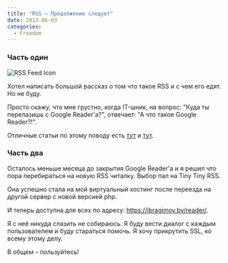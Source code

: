 ```yaml
---
title: "RSS – Продолжение следует"
date: 2013-06-03
categories:
  - Freedom
---
```


### Часть один

![RSS Feed Icon](rss-icon.png)
  
Хотел написать большой рассказ о том что такое RSS и с чем его едят. Но не буду.

Просто скажу, что мне грустно, когда IT-шник, на вопрос: "Куда ты перелазишь с Google Reader'а?", отвечает: "А что такое Google Reader?!".

Отличные статьи по этому поводу есть [тут](https://ru.wikipedia.org/wiki/RSS) и [тут](http://rss.nalune.ru/).

### Часть два

Осталось меньше месяца до закрытия Google Reader'а и я решил что пора перебираться на новую RSS читалку. Выбор пал на Tiny Tiny RSS.
  
Она успешно стала на мой виртуальный хостинг после переезда на другой сервер с новой версией php.

И теперь доступна для всех по адресу: https://ibragimov.by/reader/.
  
Я с неё никуда слазить не собираюсь. Я буду вести диалог с каждым пользователем и буду стараться помочь. Я хочу прикрутить SSL, ко всему этому делу.

В общем – пользуйтесь!

